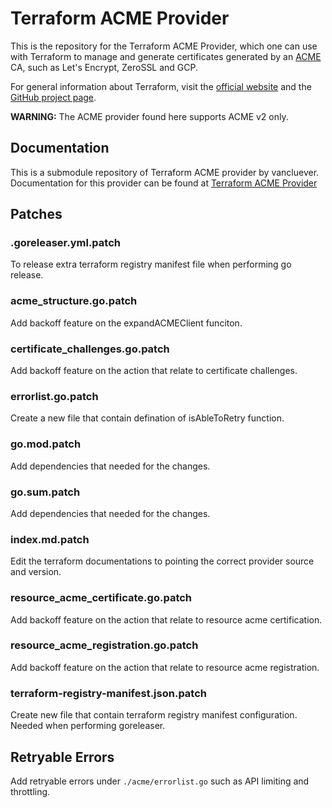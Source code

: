 Terraform ACME Provider
=======================

This is the repository for the Terraform ACME Provider, which one can use with
Terraform to manage and generate certificates generated by an [ACME](https://ietf-wg-acme.github.io/acme/draft-ietf-acme-acme.html)
CA, such as Let's Encrypt, ZeroSSL and GCP.

For general information about Terraform, visit the [official
website](https://www.terraform.io/) and the [GitHub project page](https://github.com/hashicorp/terraform).

**WARNING:** The ACME provider found here supports ACME v2 only.

## Documentation

This is a submodule repository of Terraform ACME provider by vancluever.
Documentation for this provider can be found at [Terraform ACME Provider](https://registry.terraform.io/providers/vancluever/acme/latest/docs)

## Patches

### .goreleaser.yml.patch
To release extra terraform registry manifest file when performing go release.

### acme_structure.go.patch

Add backoff feature on the expandACMEClient funciton.

### certificate_challenges.go.patch

Add backoff feature on the action that relate to certificate challenges.

### errorlist.go.patch
Create a new file that contain defination of isAbleToRetry function.

### go.mod.patch

Add dependencies that needed for the changes.

### go.sum.patch

Add dependencies that needed for the changes.

### index.md.patch

Edit the terraform documentations to pointing the correct provider source and version.

### resource_acme_certificate.go.patch

Add backoff feature on the action that relate to resource acme certification.

### resource_acme_registration.go.patch

Add backoff feature on the action that relate to resource acme registration.

### terraform-registry-manifest.json.patch

Create new file that contain terraform registry manifest configuration. Needed when performing goreleaser.

## Retryable Errors

Add retryable errors under `./acme/errorlist.go` such as API limiting and throttling.
